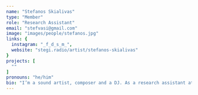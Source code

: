 ```yaml
---
name: "Stefanos Skialivas"
type: "Member"
role: "Research Assistant"
email: "stefvasi@gmail.com"
image: "images/people/stefanos.jpg"
links: {
  instagram: "_f_d_s_m_",
  website: "stegi.radio/artist/stefanos-skialivas"
}
projects: [
  ""
]
pronouns: "he/him"
bio: "I’m a sound artist, composer and a DJ. As a research assistant at Intelligent Instruments Lab my main task is documenting, organising and expanding the Organium library of technical elements. Currently, I attend the Masters program on Music Technology and Contemporary Practices at the Musical Department of Kapodistrian University of Athens. I have previously studied Applied Mathematics and Physics at the National Technical University of Athens. My fields of artistic and research interest include, inter alia, data sonification, sonic exploration of inaudible wavescapes, audio feature extraction and corpus-based synthesis."
---
```

